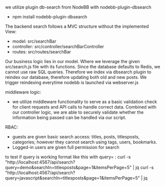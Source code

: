 
we utilize plugin db-search from NodeBB with nodebb-plugin-dbsearch
- npm install nodebb-plugin-dbsearch


The backend search follows a MVC structure without the implemented View:
 - model: src/searchBar
 - controller: src/controller/searchBarController
 - routes: src/routes/searchBar

Our business logic lies in our model. Where we leverage the given src/search.js file with its functions. 
Since the database defaults to Redis, we cannot use raw SQL queries. Therefore we index via dbsearch plugin to reindex our database, therefore updating both old and new posts. We trigger reindexing everytime nodebb is launched via webserver.js

middleware logic: 
 - we utilize middleware functionality to serve as a basic validation check for client requests and API calls to handle correct data. Combined with our controller logic, we are able to securely validate whether the information being passed can be handled via our script.

RBAC:
 - guests are given basic search access: titles, posts, titlesposts, categories; however they cannot search using tags, users, bookmarks.
 - Logged-in users are given full permission for search


to test if query is working format like this with query=<YOUR INPUT>
: curl -s "http://localhost:4567/api/search?query=demo&searchIn=titlesposts&page=1&itemsPerPage=5" | jq
curl -s "http://localhost:4567/api/search?query=javascript&searchIn=titlesposts&page=1&itemsPerPage=5" | jq

